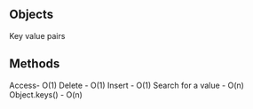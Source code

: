 ## Objects

Key value pairs

## Methods

Access- O(1)
Delete - O(1)
Insert - O(1)
Search for a value - O(n)
Object.keys() - O(n)
